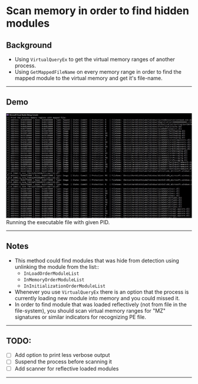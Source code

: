 # Scan memory in order to find hidden modules

## Background
* Using <code>VirtualQueryEx</code> to get the virtual memory ranges of another process.
* Using <code>GetMappedFileName</code> on every memory range in order to find the mapped module to the virtual memory and get it's file-name.
---

## Demo
<img src="images/example.jpg" width=800></img>
Running the executable file with given PID.

---

## Notes
* This method could find modules that was hide from detection using unlinking the module from the list::
  * <code>InLoadOrderModuleList</code>
  * <code>InMemoryOrderModuleList</code>
  * <code>InInitializationOrderModuleList</code>
* Whenever you use <code>VirtualQueryEx</code>  there is an option that the process is currently loading new module into memory and you could missed it.
* In order to find module that was loaded reflectively (not from file in the file-system), you should scan virtual memory ranges for "MZ" signatures or similar indicators for recognizing PE file. 
---

## TODO:
- [ ] Add option to print less verbose output
- [ ] Suspend the process before scanning it
- [ ] Add scanner for reflective loaded modules
---